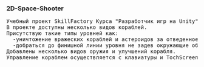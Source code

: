 ### 2D-Space-Shooter
<pre>
Учебный проект SkillFactory Курса "Разработчик игр на Unity". Игра представляет из себя космический шутер в 2D пространстве.
В проекте доступны несколько видов кораблей. 
Присутствую такие типы уровней как:
  -уничтожение вражеских кораблей и астероидов за отведенное время; 
  -добраться до финишной линии уровня не задев окружающие объекты. 
Добавлены несколько видов оружия и улучшений корабля. 
Управление кораблем осуществляется с клавиатуры и TochScreen для портирования на Android.
</pre>
